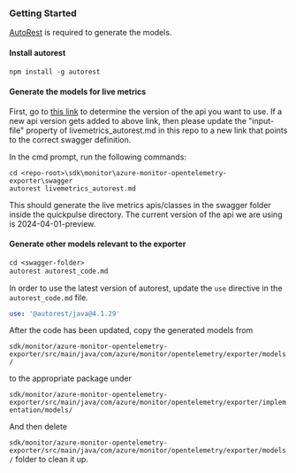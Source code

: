 ### Getting Started

[AutoRest](https://github.com/Azure/autorest) is required to generate the models. 

#### Install autorest

```ps
npm install -g autorest
```

#### Generate the models for live metrics
First, go to [this link](https://github.com/Azure/azure-rest-api-specs/tree/main/specification/applicationinsights/data-plane/LiveMetrics) to determine the version of the api you want to use.
If a new api version gets added to above link, then please update the "input-file" property 
of livemetrics_autorest.md in this repo to a new link that points to the correct swagger definition.

In the cmd prompt, run the following commands:
```
cd <repo-root>\sdk\monitor\azure-monitor-opentelemetry-exporter\swagger
autorest livemetrics_autorest.md
```
This should generate the live metrics apis/classes in the swagger folder inside the quickpulse directory.
The current version of the api we are using is 2024-04-01-preview.

#### Generate other models relevant to the exporter

```ps
cd <swagger-folder>
autorest autorest_code.md
```

In order to use the latest version of autorest, update the `use` directive in the `autorest_code.md` file.

```yml
use: '@autorest/java@4.1.29'
```

After the code has been updated, copy the generated models from

`sdk/monitor/azure-monitor-opentelemetry-exporter/src/main/java/com/azure/monitor/opentelemetry/exporter/models/` 

to the appropriate package under 

`sdk/monitor/azure-monitor-opentelemetry-exporter/src/main/java/com/azure/monitor/opentelemetry/exporter/implementation/models/`

And then delete 

`sdk/monitor/azure-monitor-opentelemetry-exporter/src/main/java/com/azure/monitor/opentelemetry/exporter/models/` folder to clean it up.

